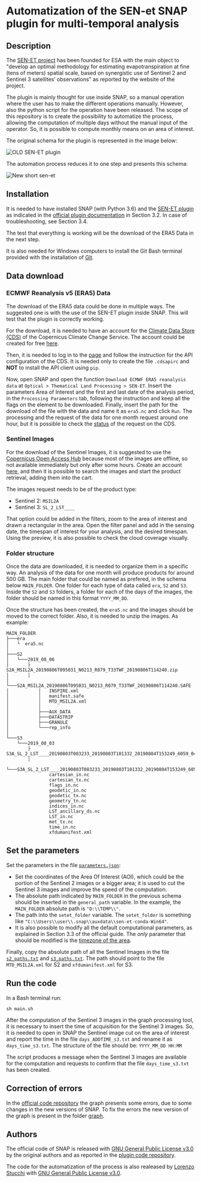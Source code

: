 # Automatization of the SEN-et SNAP plugin for multi-temporal analysis
## Description

The [SEN-ET project](https://www.esa-sen4et.org/) has been founded for ESA with the main object to "develop an optimal methodology for estimating evapotranspiration at fine (tens of meters) spatial scale, based on synergistic use of Sentinel 2 and Sentinel 3 satellites’ observations" as reported by the website of the project.

The plugin is mainly thought for use inside SNAP, so a manual operation where the user has to make the different operations manually. However, also the python script for the operation have been released.
The scope of this repository is to create the possibility to automatize the process, allowing the computation of multiple days without the manual input of the operator. So, it is possible to compute monthly means on an area of interest.

The original schema for the plugin is represented in the image below:

![OLD SEN-ET plugin](assets/old.png)

The automation process reduces it to one step and presents this schema:

![New short sen-et](assets/new_one_step.png)

## Installation
It is needed to have installed SNAP (with Python 3.6) and the [SEN-ET plugin](https://www.esa-sen4et.org/static/media/Sen-ET-plugin-v1.0.1.b41ae6c8.zip) as indicated in the [official plugin documentation](https://www.esa-sen4et.org/static/media/sen-et-user-manual-v1.1.0.5d1ac526.pdf) in Section 3.2. In case of troubleshooting, see Section 3.4.

The test that everything is working will be the download of the ERA5 Data in the next step.

It is also needed for Windows computers to install the Git Bash terminal provided with the installation of [Git](https://git-scm.com/downloads).

## Data download
### ECMWF Reanalysis v5 (ERA5) Data
The download of the ERA5 data could be done in multiple ways. The suggested one is with the use of the SEN-ET plugin inside SNAP. This will test that the plugin is correctly working.

For the download, it is needed to have an account for the [Climate Data Store (CDS)](https://cds.climate.copernicus.eu/#!/home) of the Copernicus Climate Change Service. The account could be created for free [here](https://cds.climate.copernicus.eu/user/register).

Then, it is needed to log in to the [page](https://cds.climate.copernicus.eu/api-how-to) and follow the instruction for the API configuration of the CDS. It is needed only to create the file `.cdsapirc` and **NOT** to install the API client using `pip`.

Now, open SNAP and open the function `Download ECMWF ERA5 reanalysis data` at `Optical > Thematical Land Processing > SEN-ET`. Insert the parameters Area of Interest and the first and last date of the analysis period, in the `Processing Parameters` tab, following the instruction and keep all the flags on the element to be downloaded. Finally, insert the path for the download of the file with the data and name it as `era5.nc` and click `Run`.
The processing and the request of the data for one month request around one hour, but it is possible to check the [status](https://cds.climate.copernicus.eu/cdsapp#!/yourrequests) of the request on the CDS.

### Sentinel Images
For the download of the Sentinel Images, it is suggested to use the [Copernicus Open Access Hub](https://scihub.copernicus.eu/dhus/#/home) because most of the images are offline, so not available immediately but only after some hours. 
Create an account [here](https://scihub.copernicus.eu/dhus/#/self-registration), and then it is possible to search the images and start the product retrieval, adding them into the cart.

The images request needs to be of the product type:
- Sentinel 2: `MSIL2A`
- Sentinel 3: `SL_2_LST____`

That option could be added in the filters, zoom to the area of interest and drawn a rectangular in the area. Open the filter panel and add in the sensing date, the timespan of interest for your analysis, and the desired timespan. Using the preview, it is also possible to check the cloud coverage visually.

### Folder structure
Once the data are downloaded, it is needed to organize them in a specific way. An analysis of the data for one month will produce products for around 500 GB. The main folder that could be named as prefered, in the schema below `MAIN_FOLDER`. One folder for each type of data called `era`, `S2` and `S3`. Inside the `S2` and `S3` folders, a folder for each of the days of the images, the folder should be named in this format `YYYY_MM_DD`.

Once the structure has been created, the `era5.nc` and the images should be moved to the correct folder. Also, it is needed to unzip the images.
As example:
```
MAIN_FOLDER
├───era
│   └  era5.nc
│
├───S2
│   └───2019_08_06
│       ├   S2A_MSIL2A_20190806T095031_N0213_R079_T33TWF_20190806T114240.zip
│       │
│       └───S2A_MSIL2A_20190806T095031_N0213_R079_T33TWF_20190806T114240.SAFE
│           │   INSPIRE.xml
│           │   manifest.safe
│           │   MTD_MSIL2A.xml
│           │
│           ├───AUX_DATA
│           ├───DATASTRIP
│           ├───GRANULE
│           └───rep_info
│
└───S3
    └───2019_08_03
        ├   S3A_SL_2_LST____20190803T083233_20190803T101332_20190804T153249_6059_047_335______LN2_O_NT_003.zip
        │
        └───S3A_SL_2_LST____20190803T083233_20190803T101332_20190804T153249_6059_047_335______LN2_O_NT_003.SEN3
                cartesian_in.nc
                cartesian_tx.nc
                flags_in.nc
                geodetic_in.nc
                geodetic_tx.nc
                geometry_tn.nc
                indices_in.nc
                LST_ancillary_ds.nc
                LST_in.nc
                met_tx.nc
                time_in.nc
                xfdumanifest.xml
```
## Set the parameters
Set the parameters in the file [`parameters.json`](input/parameters.json):
- Set the coordinates of the Area Of Interest (AOI), which could be the portion of the Sentinel 2 images or a bigger area; it is used to cut the Sentinel 3 images and improve the speed of the computation.
- The absolute path indicated by `MAIN_FOLDER` in the previous schema should be inserted in the `general_path` variable. In the example, the `MAIN_FOLDER` absolute path is `"D:\\TEMP\\"`.
- The path into the `setet_folder` variable. The `setet_folder` is something like `"C:\\Users\\user\\.snap\\auxdata\\sen-et-conda-Win64"`.
- It is also possible to modify all the default computational parameters, as explained in Section 3.3 of the official guide. The *only* parameter that should be modified is the [timezone of the area](input/parameters.json#L12).

Finally, copy the absolute path of all the Sentinel Images in the file [`s2_paths.txt`](input/s2_paths.txt) and [`s3_paths.txt`](input/s3_paths.txt). The path should point to the file `MTD_MSIL2A.xml` for S2 and `xfdumanifest.xml` for S3.

## Run the code
In a Bash terminal run: 
```
sh main.sh
```
After the computation of the Sentinel 3 images in the graph processing tool, it is necessary to insert the time of acquisition for the Sentinel 3 images. So, it is needed to open in SNAP the Sentinel image cut on the area of interest and report the time in the file `days_ADDTIME_s3.txt` and rename it as `days_time_s3.txt`.
The structure of the file should be: `YYYY_MM_DD HH:MM`

The script produces a message when the Sentinel 3 images are available for the computation and requests to confirm that the file `days_time_s3.txt` has been created.

## Correction of errors
In the [official code repository](https://github.com/DHI-GRAS/sen-et-snap-scripts) the graph presents some errors, due to some changes in the new versions of SNAP. To fix the errors the new version of the graph is present in the folder [graph](graph/).

## Authors
The official code of SNAP is released with [GNU General Public License v3.0](https://github.com/DHI-GRAS/sen-et-snap-scripts/blob/master/LICENSE) by the original authors and as reported in the [plugin code repository](https://github.com/DHI-GRAS/senEtSnapSta).

The code for the automatization of the process is also realeased by [Lorenzo Stucchi](https://github.com/LorenzoStucchi) with [GNU General Public License v3.0](LICENSE).
